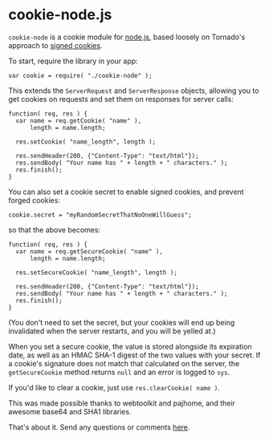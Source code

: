 cookie-node.js
============

`cookie-node` is a cookie module for [node.js](http://nodejs.org/), based loosely on Tornado's approach to [signed cookies](http://www.tornadoweb.org/documentation#cookies-and-secure-cookies).

To start, require the library in your app:

    var cookie = require( "./cookie-node" );

This extends the `ServerRequest` and `ServerResponse` objects, allowing you to get cookies on requests and set them on responses for server calls:

    function( req, res ) {
      var name = req.getCookie( "name" ),
          length = name.length;

      res.setCookie( "name_length", length );

      res.sendHeader(200, {"Content-Type": "text/html"});	
      res.sendBody( "Your name has " + length + " characters." );	
      res.finish();
    }

You can also set a cookie secret to enable signed cookies, and prevent forged cookies:

    cookie.secret = "myRandomSecretThatNoOneWillGuess";

so that the above becomes:

    function( req, res ) {
      var name = req.getSecureCookie( "name" ),
          length = name.length;

      res.setSecureCookie( "name_length", length );

      res.sendHeader(200, {"Content-Type": "text/html"});	
      res.sendBody( "Your name has " + length + " characters." );	
      res.finish();
    }
    
(You don't need to set the secret, but your cookies will end up being invalidated when the server restarts, and you will be yelled at.)
    
When you set a secure cookie, the value is stored alongside its expiration date, as well as an HMAC SHA-1 digest of the two values with your secret. If a cookie's signature does not match that calculated on the server, the `getSecureCookie` method returns `null` and an error is logged to `sys`.

If you'd like to clear a cookie, just use `res.clearCookie( name )`.

This was made possible thanks to webtoolkit and pajhome, and their awesome base64 and SHA1 libraries.

That's about it. Send any questions or comments [here](http://twitter.com/jedschmidt).